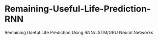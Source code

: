 # Remaining-Useful-Life-Prediction-RNN
Remaining Useful Life Prediction Using RNN/LSTM/GRU Neural Networks
